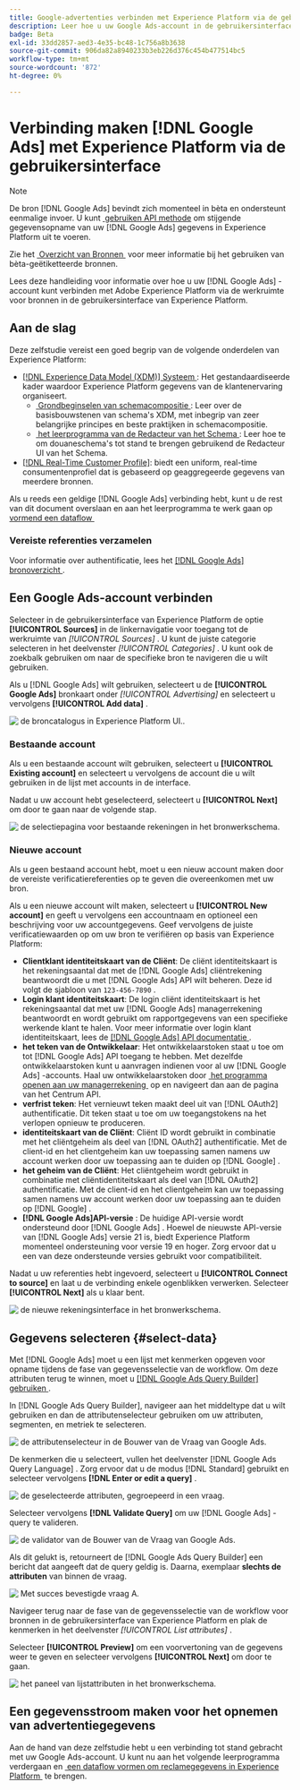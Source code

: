```yaml
---
title: Google-advertenties verbinden met Experience Platform via de gebruikersinterface
description: Leer hoe u uw Google Ads-account in de gebruikersinterface koppelt aan Adobe Experience Platform.
badge: Beta
exl-id: 33dd2857-aed3-4e35-bc48-1c756a8b3638
source-git-commit: 906da82a8940233b3eb226d376c454b477514bc5
workflow-type: tm+mt
source-wordcount: '872'
ht-degree: 0%

---
```


# Verbinding maken [!DNL Google Ads] met Experience Platform via de gebruikersinterface

>[!NOTE]
>
> De bron [!DNL Google Ads] bevindt zich momenteel in bèta en ondersteunt eenmalige invoer. U kunt [&#x200B; gebruiken API methode &#x200B;](../../../api/create/advertising/ads.md) om stijgende gegevensopname van uw [!DNL Google Ads] gegevens in Experience Platform uit te voeren.
>
>Zie het [&#x200B; Overzicht van Bronnen &#x200B;](../../../../home.md#terms-and-conditions) voor meer informatie bij het gebruiken van bèta-geëtiketteerde bronnen.

Lees deze handleiding voor informatie over hoe u uw [!DNL Google Ads] -account kunt verbinden met Adobe Experience Platform via de werkruimte voor bronnen in de gebruikersinterface van Experience Platform.

## Aan de slag

Deze zelfstudie vereist een goed begrip van de volgende onderdelen van Experience Platform:

* [[!DNL Experience Data Model (XDM)]  Systeem &#x200B;](../../../../../xdm/home.md): Het gestandaardiseerde kader waardoor Experience Platform gegevens van de klantenervaring organiseert.
   * [&#x200B; Grondbeginselen van schemacompositie &#x200B;](../../../../../xdm/schema/composition.md): Leer over de basisbouwstenen van schema&#39;s XDM, met inbegrip van zeer belangrijke principes en beste praktijken in schemacompositie.
   * [&#x200B; het leerprogramma van de Redacteur van het Schema &#x200B;](../../../../../xdm/tutorials/create-schema-ui.md): Leer hoe te om douaneschema&#39;s tot stand te brengen gebruikend de Redacteur UI van het Schema.
* [[!DNL Real-Time Customer Profile]](../../../../../profile/home.md): biedt een uniform, real-time consumentenprofiel dat is gebaseerd op geaggregeerde gegevens van meerdere bronnen.

Als u reeds een geldige [!DNL Google Ads] verbinding hebt, kunt u de rest van dit document overslaan en aan het leerprogramma te werk gaan op [&#x200B; vormend een dataflow &#x200B;](../../dataflow/advertising.md)

### Vereiste referenties verzamelen

Voor informatie over authentificatie, lees het [[!DNL Google Ads]  bronoverzicht &#x200B;](../../../../connectors/advertising/ads.md).

## Een Google Ads-account verbinden

Selecteer in de gebruikersinterface van Experience Platform de optie **[!UICONTROL Sources]** in de linkernavigatie voor toegang tot de werkruimte van *[!UICONTROL Sources]* . U kunt de juiste categorie selecteren in het deelvenster *[!UICONTROL Categories]* . U kunt ook de zoekbalk gebruiken om naar de specifieke bron te navigeren die u wilt gebruiken.

Als u [!DNL Google Ads] wilt gebruiken, selecteert u de **[!UICONTROL Google Ads]** bronkaart onder *[!UICONTROL Advertising]* en selecteert u vervolgens **[!UICONTROL Add data]** .

![&#x200B; de broncatalogus in Experience Platform UI.](../../../../images/tutorials/create/ads/catalog.png).

### Bestaande account

Als u een bestaande account wilt gebruiken, selecteert u **[!UICONTROL Existing account]** en selecteert u vervolgens de account die u wilt gebruiken in de lijst met accounts in de interface.

Nadat u uw account hebt geselecteerd, selecteert u **[!UICONTROL Next]** om door te gaan naar de volgende stap.

![&#x200B; de selectiepagina voor bestaande rekeningen in het bronwerkschema.](../../../../images/tutorials/create/ads/existing.png)

### Nieuwe account

Als u geen bestaand account hebt, moet u een nieuw account maken door de vereiste verificatiereferenties op te geven die overeenkomen met uw bron.

Als u een nieuwe account wilt maken, selecteert u **[!UICONTROL New account]** en geeft u vervolgens een accountnaam en optioneel een beschrijving voor uw accountgegevens. Geef vervolgens de juiste verificatiewaarden op om uw bron te verifiëren op basis van Experience Platform:

* **Clientklant identiteitskaart van de Cliënt**: De cliënt identiteitskaart is het rekeningsaantal dat met de [!DNL Google Ads] cliëntrekening beantwoordt die u met [!DNL Google Ads] API wilt beheren. Deze id volgt de sjabloon van `123-456-7890` .
* **Login klant identiteitskaart**: De login cliënt identiteitskaart is het rekeningsaantal dat met uw [!DNL Google Ads] managerrekening beantwoordt en wordt gebruikt om rapportgegevens van een specifieke werkende klant te halen. Voor meer informatie over login klant identiteitskaart, lees de [[!DNL Google Ads]  API documentatie &#x200B;](https://developers.google.com/search-ads/reporting/concepts/login-customer-id).
* **het teken van de Ontwikkelaar**: Het ontwikkelaarstoken staat u toe om tot [!DNL Google Ads] API toegang te hebben. Met dezelfde ontwikkelaarstoken kunt u aanvragen indienen voor al uw [!DNL Google Ads] -accounts. Haal uw ontwikkelaarstoken door [&#x200B; het programma openen aan uw managerrekening &#x200B;](https://ads.google.com/home/tools/manager-accounts/) op en navigeert dan aan de pagina van het Centrum API.
* **verfrist teken**: Het vernieuwt teken maakt deel uit van [!DNL OAuth2] authentificatie. Dit teken staat u toe om uw toegangstokens na het verlopen opnieuw te produceren.
* **identiteitskaart van de Cliënt**: Cliënt ID wordt gebruikt in combinatie met het cliëntgeheim als deel van [!DNL OAuth2] authentificatie. Met de client-id en het clientgeheim kan uw toepassing samen namens uw account werken door uw toepassing aan te duiden op [!DNL Google] .
* **het geheim van de Cliënt**: Het cliëntgeheim wordt gebruikt in combinatie met cliëntidentiteitskaart als deel van [!DNL OAuth2] authentificatie. Met de client-id en het clientgeheim kan uw toepassing samen namens uw account werken door uw toepassing aan te duiden op [!DNL Google] .
* **[!DNL Google Ads]API-versie** : De huidige API-versie wordt ondersteund door [!DNL Google Ads] . Hoewel de nieuwste API-versie van [!DNL Google Ads] versie 21 is, biedt Experience Platform momenteel ondersteuning voor versie 19 en hoger. Zorg ervoor dat u een van deze ondersteunde versies gebruikt voor compatibiliteit.

Nadat u uw referenties hebt ingevoerd, selecteert u **[!UICONTROL Connect to source]** en laat u de verbinding enkele ogenblikken verwerken. Selecteer **[!UICONTROL Next]** als u klaar bent.

![&#x200B; de nieuwe rekeningsinterface in het bronwerkschema.](../../../../images/tutorials/create/ads/new.png)

## Gegevens selecteren {#select-data}

Met [!DNL Google Ads] moet u een lijst met kenmerken opgeven voor opname tijdens de fase van gegevensselectie van de workflow. Om deze attributen terug te winnen, moet u [[!DNL Google Ads Query Builder] gebruiken &#x200B;](https://developers.google.com/google-ads/api/fields/v19/overview_query_builder).

In [!DNL Google Ads Query Builder], navigeer aan het middeltype dat u wilt gebruiken en dan de attributenselecteur gebruiken om uw attributen, segmenten, en metriek te selecteren.

![&#x200B; de attributenselecteur in de Bouwer van de Vraag van Google Ads.](../../../../images/tutorials/create/ads/attributes.png)

De kenmerken die u selecteert, vullen het deelvenster [!DNL Google Ads Query Language] . Zorg ervoor dat u de modus [!DNL Standard] gebruikt en selecteer vervolgens **[!DNL Enter or edit a query]** .

![&#x200B; de geselecteerde attributen, gegroepeerd in een vraag.](../../../../images/tutorials/create/ads/enter-query.png)

Selecteer vervolgens **[!DNL Validate Query]** om uw [!DNL Google Ads] -query te valideren.

![&#x200B; de validator van de Bouwer van de Vraag van Google Ads.](../../../../images/tutorials/create/ads/validate-query.png)

Als dit gelukt is, retourneert de [!DNL Google Ads Query Builder] een bericht dat aangeeft dat de query geldig is. Daarna, exemplaar **slechts de attributen** van binnen de vraag.

![&#x200B; Met succes bevestigde vraag A.](../../../../images/tutorials/create/ads/copy-query.png)

Navigeer terug naar de fase van de gegevensselectie van de workflow voor bronnen in de gebruikersinterface van Experience Platform en plak de kenmerken in het deelvenster *[!UICONTROL List attributes]* .

Selecteer **[!UICONTROL Preview]** om een voorvertoning van de gegevens weer te geven en selecteer vervolgens **[!UICONTROL Next]** om door te gaan.

![&#x200B; het paneel van lijstattributen in het bronwerkschema.](../../../../images/tutorials/create/ads/list-attributes.png)

## Een gegevensstroom maken voor het opnemen van advertentiegegevens

Aan de hand van deze zelfstudie hebt u een verbinding tot stand gebracht met uw Google Ads-account. U kunt nu aan het volgende leerprogramma verdergaan en [&#x200B; een dataflow vormen om reclamegegevens in Experience Platform &#x200B;](../../dataflow/advertising.md) te brengen.
